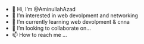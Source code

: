 - 👋 Hi, I’m @AminullahAzad
- 👀 I’m interested in web devolpment and networking
- 🌱 I’m currently learning web devolpment & cnna
- 💞️ I’m looking to collaborate on...
- 📫 How to reach me ...

<!---
AminullahAzad/AminullahAzad is a ✨ special ✨ repository because its `README.md` (this file) appears on your GitHub profile.
You can click the Preview link to take a look at your changes.
--->

